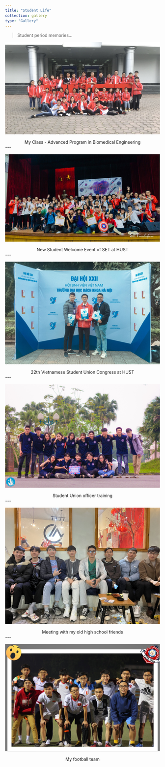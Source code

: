 ```yaml
---
title: "Student Life"
collection: gallery
type: "Gallery"
---
```


> Student period memories...


<p align="center">
  <img src="/images/gallery/Under_student_life/1.jpg">
</p>

<center>
My Class - Advanced Program in Biomedical Engineering
</center>
---

<p align="center">
  <img src="/images/gallery/Under_student_life/2.jpg">
</p>

<center>
New Student Welcome Event of SET at HUST
</center>
---

<p align="center">
  <img src="/images/gallery/Under_student_life/3.JPG">
</p>

<center>
22th Vietnamese Student Union Congress at HUST
</center>
---

<p align="center">
  <img src="/images/gallery/Under_student_life/4.JPG">
</p>

<center>
Student Union officer training
</center>
---

<p align="center">
  <img src="/images/gallery/Under_student_life/5.jpg">
</p>

<center>
Meeting with my old high school friends
</center>
---

<p align="center">
  <img src="/images/gallery/Under_student_life/6.jpg">
</p>

<center>
My football team 
</center>




